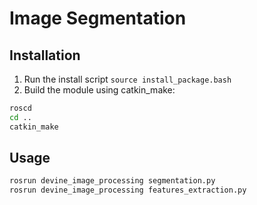 Image Segmentation
============================

## Installation
1. Run the install script `source install_package.bash`
2. Build the module using catkin\_make:
```bash
roscd
cd ..
catkin_make
```

## Usage
```bash
rosrun devine_image_processing segmentation.py
rosrun devine_image_processing features_extraction.py
```
